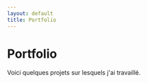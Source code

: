 ```yaml
---
layout: default
title: Portfolio
---
```


# Portfolio
Voici quelques projets sur lesquels j'ai travaillé.
